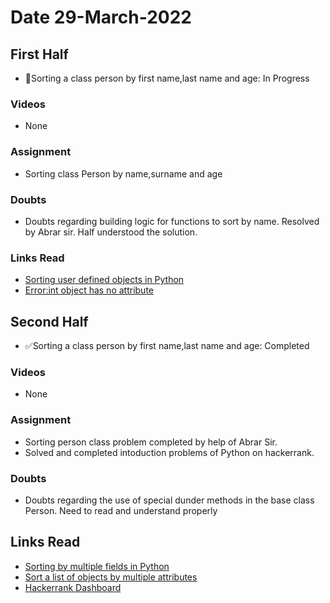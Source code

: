 # Date 29-March-2022

## First Half

- 🔄Sorting a class person by first name,last name and age: In Progress

### Videos

- None

### Assignment

- Sorting class Person by name,surname and age

### Doubts

- Doubts regarding building logic for functions to sort by name. Resolved by Abrar sir. Half understood the solution.

### Links Read

- [Sorting user defined objects in Python](https://www.geeksforgeeks.org/sorting-objects-of-user-defined-class-in-python/)
- [Error:int object has no attribute](https://stackoverflow.com/questions/22066426/python-error-int-object-has-no-attribute)

## Second Half

- ✅Sorting a class person by first name,last name and age: Completed

### Videos

- None

### Assignment

- Sorting person class problem completed by help of Abrar Sir.
- Solved and completed intoduction problems of Python on hackerrank.

### Doubts

- Doubts regarding the use of special dunder methods in the base class Person. Need to read and understand properly

## Links Read

- [Sorting by multiple fields in Python](https://alysivji.github.io/python-sorting-multiple-attributes.html)
- [Sort a list of objects by multiple attributes ](https://www.techiedelight.com/sort-list-of-objects-by-multiple-attributes-python/)
- [Hackerrank Dashboard](https://www.hackerrank.com/dashboard)
